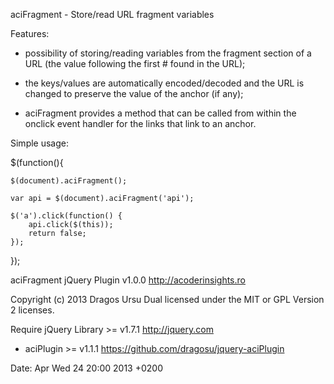
aciFragment - Store/read URL fragment variables

Features:

- possibility of storing/reading variables from the fragment section of a URL
  (the value following the first # found in the URL);

- the keys/values are automatically encoded/decoded and the URL is changed to
  preserve the value of the anchor (if any);

- aciFragment provides a method that can be called from within the
  onclick event handler for the links that link to an anchor.

Simple usage:

$(function(){

    $(document).aciFragment();

    var api = $(document).aciFragment('api');

    $('a').click(function() {
        api.click($(this));
        return false;
    });

});

aciFragment jQuery Plugin v1.0.0
http://acoderinsights.ro

Copyright (c) 2013 Dragos Ursu
Dual licensed under the MIT or GPL Version 2 licenses.

Require jQuery Library >= v1.7.1 http://jquery.com
+ aciPlugin >= v1.1.1 https://github.com/dragosu/jquery-aciPlugin

Date: Apr Wed 24 20:00 2013 +0200
